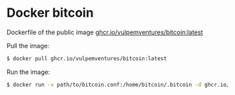 # Docker bitcoin

Dockerfile of the public image [ghcr.io/vulpemventures/bitcoin:latest](https://github.com/orgs/vulpemventures/packages/container/package/bitcoin)


Pull the image:

```bash
$ docker pull ghcr.io/vulpemventures/bitcoin:latest
```

Run the image:

```bash
$ docker run -v path/to/bitcoin.conf:/home/bitcoin/.bitcoin -d ghcr.io/vulpemventures/bitcoin:latest
```
